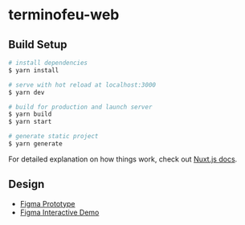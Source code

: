 # terminofeu-web

## Build Setup

```bash
# install dependencies
$ yarn install

# serve with hot reload at localhost:3000
$ yarn dev

# build for production and launch server
$ yarn build
$ yarn start

# generate static project
$ yarn generate
```

For detailed explanation on how things work, check out [Nuxt.js docs](https://nuxtjs.org).

## Design

- [Figma Prototype](https://www.figma.com/file/w1648gCgt19nSnNHfwnI0g/terminofeu)
- [Figma Interactive Demo](https://www.figma.com/proto/w1648gCgt19nSnNHfwnI0g/terminofeu?node-id=12%3A5&scaling=scale-down)

